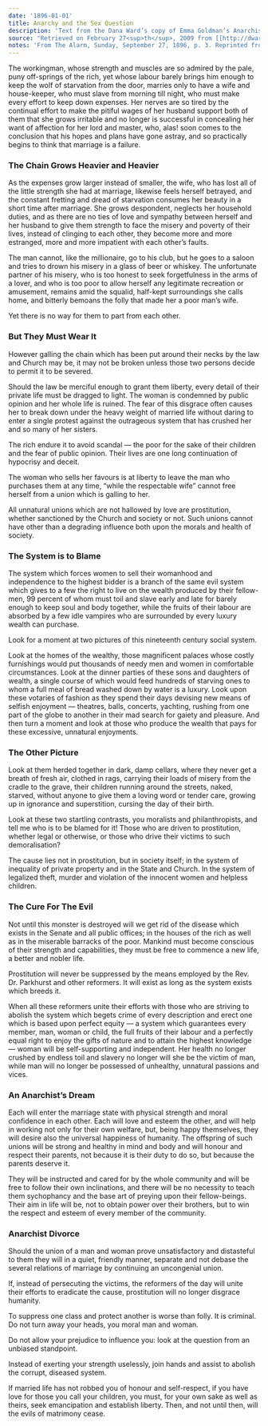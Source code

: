 ```yaml
---
date: '1896-01-01'
title: Anarchy and the Sex Question
description: 'Text from the Dana Ward’s copy of Emma Goldman’s Anarchism and Other Essays. Second Revised Edition. New York-London: Mother Earth Publishing Association, 1911'
source: "Retrieved on February 27<sup>th</sup>, 2009 from [[http://dwardmac.pitzer.edu/Anarchist_Archives/goldman/sexquestion.html][dwardmac.pitzer.edu]]"
notes: 'From The Alarm, Sunday, September 27, 1896, p. 3. Reprinted from the “New York World.”'
---
```


The workingman, whose strength and muscles are so admired by the pale, puny off-springs of the rich, yet whose labour barely brings him enough to keep the wolf of starvation from the door, marries only to have a wife and house-keeper, who must slave from morning till night, who must make every effort to keep down expenses. Her nerves are so tired by the continual effort to make the pitiful wages of her husband support both of them that she grows irritable and no longer is successful in concealing her want of affection for her lord and master, who, alas! soon comes to the conclusion that his hopes and plans have gone astray, and so practically begins to think that marriage is a failure.

### The Chain Grows Heavier and Heavier

As the expenses grow larger instead of smaller, the wife, who has lost all of the little strength she had at marriage, likewise feels herself betrayed, and the constant fretting and dread of starvation consumes her beauty in a short time after marriage. She grows despondent, neglects her household duties, and as there are no ties of love and sympathy between herself and her husband to give them strength to face the misery and poverty of their lives, instead of clinging to each other, they become more and more estranged, more and more impatient with each other’s faults.

The man cannot, like the millionaire, go to his club, but he goes to a saloon and tries to drown his misery in a glass of beer or whiskey. The unfortunate partner of his misery, who is too honest to seek forgetfulness in the arms of a lover, and who is too poor to allow herself any legitimate recreation or amusement, remains amid the squalid, half-kept surroundings she calls home, and bitterly bemoans the folly that made her a poor man’s wife.

Yet there is no way for them to part from each other.

### But They Must Wear It

However galling the chain which has been put around their necks by the law and Church may be, it may not be broken unless those two persons decide to permit it to be severed.

Should the law be merciful enough to grant them liberty, every detail of their private life must be dragged to light. The woman is condemned by public opinion and her whole life is ruined. The fear of this disgrace often causes her to break down under the heavy weight of married life without daring to enter a single protest against the outrageous system that has crushed her and so many of her sisters.

The rich endure it to avoid scandal — the poor for the sake of their children and the fear of public opinion. Their lives are one long continuation of hypocrisy and deceit.

The woman who sells her favours is at liberty to leave the man who purchases them at any time, “while the respectable wife” cannot free herself from a union which is galling to her.

All unnatural unions which are not hallowed by love are prostitution, whether sanctioned by the Church and society or not. Such unions cannot have other than a degrading influence both upon the morals and health of society.

### The System is to Blame

The system which forces women to sell their womanhood and independence to the highest bidder is a branch of the same evil system which gives to a few the right to live on the wealth produced by their fellow-men, 99 percent of whom must toil and slave early and late for barely enough to keep soul and body together, while the fruits of their labour are absorbed by a few idle vampires who are surrounded by every luxury wealth can purchase.

Look for a moment at two pictures of this nineteenth century social system.

Look at the homes of the wealthy, those magnificent palaces whose costly furnishings would put thousands of needy men and women in comfortable circumstances. Look at the dinner parties of these sons and daughters of wealth, a single course of which would feed hundreds of starving ones to whom a full meal of bread washed down by water is a luxury. Look upon these votaries of fashion as they spend their days devising new means of selfish enjoyment — theatres, balls, concerts, yachting, rushing from one part of the globe to another in their mad search for gaiety and pleasure. And then turn a moment and look at those who produce the wealth that pays for these excessive, unnatural enjoyments.

### The Other Picture

Look at them herded together in dark, damp cellars, where they never get a breath of fresh air, clothed in rags, carrying their loads of misery from the cradle to the grave, their children running around the streets, naked, starved, without anyone to give them a loving word or tender care, growing up in ignorance and superstition, cursing the day of their birth.

Look at these two startling contrasts, you moralists and philanthropists, and tell me who is to be blamed for it! Those who are driven to prostitution, whether legal or otherwise, or those who drive their victims to such demoralisation?

The cause lies not in prostitution, but in society itself; in the system of inequality of private property and in the State and Church. In the system of legalized theft, murder and violation of the innocent women and helpless children.

### The Cure For The Evil

Not until this monster is destroyed will we get rid of the disease which exists in the Senate and all public offices; in the houses of the rich as well as in the miserable barracks of the poor. Mankind must become conscious of their strength and capabilities, they must be free to commence a new life, a better and nobler life.

Prostitution will never be suppressed by the means employed by the Rev. Dr. Parkhurst and other reformers. It will exist as long as the system exists which breeds it.

When all these reformers unite their efforts with those who are striving to abolish the system which begets crime of every description and erect one which is based upon perfect equity — a system which guarantees every member, man, woman or child, the full fruits of their labour and a perfectly equal right to enjoy the gifts of nature and to attain the highest knowledge — woman will be self-supporting and independent. Her health no longer crushed by endless toil and slavery no longer will she be the victim of man, while man will no longer be possessed of unhealthy, unnatural passions and vices.

### An Anarchist’s Dream

Each will enter the marriage state with physical strength and moral confidence in each other. Each will love and esteem the other, and will help in working not only for their own welfare, but, being happy themselves, they will desire also the universal happiness of humanity. The offspring of such unions will be strong and healthy in mind and body and will honour and respect their parents, not because it is their duty to do so, but because the parents deserve it. 

They will be instructed and cared for by the whole community and will be free to follow their own inclinations, and there will be no necessity to teach them sychophancy and the base art of preying upon their fellow-beings. Their aim in life will be, not to obtain power over their brothers, but to win the respect and esteem of every member of the community.

### Anarchist Divorce

Should the union of a man and woman prove unsatisfactory and distasteful to them they will in a quiet, friendly manner, separate and not debase the several relations of marriage by continuing an uncongenial union.

If, instead of persecuting the victims, the reformers of the day will unite their efforts to eradicate the cause, prostitution will no longer disgrace humanity.

To suppress one class and protect another is worse than folly. It is criminal. Do not turn away your heads, you moral man and woman.

Do not allow your prejudice to influence you: look at the question from an unbiased standpoint.

Instead of exerting your strength uselessly, join hands and assist to abolish the corrupt, diseased system.

If married life has not robbed you of honour and self-respect, if you have love for those you call your children, you must, for your own sake as well as theirs, seek emancipation and establish liberty. Then, and not until then, will the evils of matrimony cease.

